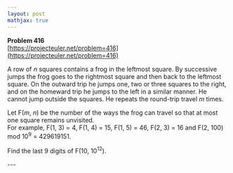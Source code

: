 ```yaml
---
layout: post
mathjax: true
---
```

**Problem 416**  
[https://projecteuler.net/problem=416](https://projecteuler.net/problem=416)

<p>A row of <var>n</var> squares contains a frog in the leftmost square. By successive jumps the frog goes to the rightmost square and then back to the leftmost square. On the outward trip he jumps one, two or three squares to the right, and on the homeward trip he jumps to the left in a similar manner. He cannot jump outside the squares. He repeats the round-trip travel <var>m</var> times.</p>

<p>Let F(<var>m</var>, <var>n</var>) be the number of the ways the frog can travel so that at most one square remains unvisited.<br />
For example, F(1, 3) = 4, F(1, 4) = 15, F(1, 5) = 46, F(2, 3) = 16 and F(2, 100) mod 10<sup>9</sup> = 429619151.</p>

<p>Find the last 9 digits of F(10, 10<sup>12</sup>).</p>
---
